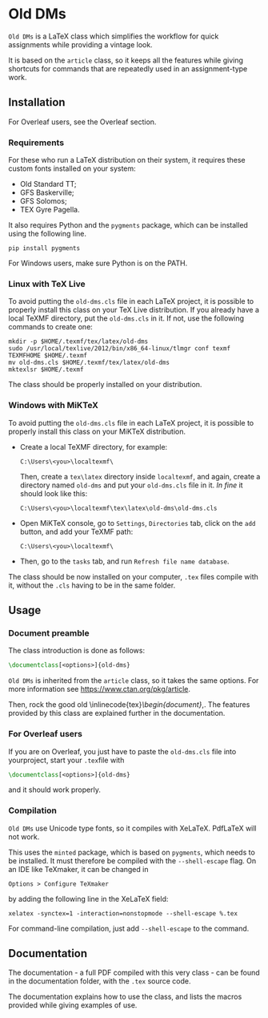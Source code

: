 # Old DMs

`Old DMs` is a LaTeX class which simplifies the workflow for quick assignments while providing a vintage look.

It is based on the `article` class, so it keeps all the features while giving shortcuts for commands that are repeatedly used in an assignment-type work.

## Installation

For Overleaf users, see the Overleaf section.

### Requirements

For these who run a LaTeX distribution on their system, it requires these custom fonts installed on your system:

- Old Standard TT;
- GFS Baskerville;
- GFS Solomos;
- TEX Gyre Pagella.

It also requires Python and the `pygments` package, which can be installed using the following line.

```
pip install pygments
```

For Windows users, make sure Python is on the PATH.

### Linux with TeX Live

To avoid putting the `old-dms.cls` file in each LaTeX project, it is possible to properly install this class on your TeX Live distribution. If you already have a local TeXMF directory, put the `old-dms.cls` in it. If not, use the following commands to create one:

```
mkdir -p $HOME/.texmf/tex/latex/old-dms
sudo /usr/local/texlive/2012/bin/x86_64-linux/tlmgr conf texmf TEXMFHOME $HOME/.texmf
mv old-dms.cls $HOME/.texmf/tex/latex/old-dms
mktexlsr $HOME/.texmf
```

The class should be properly installed on your distribution.

### Windows with MiKTeX

To avoid putting the `old-dms.cls` file in each LaTeX project, it is possible to properly install this class on your MiKTeX distribution. 

- Create a local TeXMF directory, for example:

  ```
  C:\Users\<you>\localtexmf\
  ```

  Then, create a `tex\latex` directory inside `localtexmf`, and again, create a directory named `old-dms` and put your `old-dms.cls` file in it. *In fine* it should look like this: 

  ```
  C:\Users\<you>\localtexmf\tex\latex\old-dms\old-dms.cls
  ```

- Open MiKTeX console, go to `Settings`, `Directories` tab, click on the `add` button, and add your TeXMF path:

  ```
  C:\Users\<you>\localtexmf\
  ```

- Then, go to the `tasks` tab, and run `Refresh file name database`.

The class should be now installed on your computer, `.tex` files compile with it, without the `.cls` having to be in the same folder.

## Usage

### Document preamble

The class introduction is done as follows:

```tex
\documentclass[<options>]{old-dms}

```

`Old DMs`  is inherited from the `article` class, so it takes the same options. For more information see https://www.ctan.org/pkg/article.

Then, rock the good old \inlinecode{tex}_\begin{document}_,. The features provided by this class are explained further in the documentation.

### For Overleaf users

If you are on Overleaf, you just have to paste the `old-dms.cls` file into yourproject, start your `.tex`file with

```tex
\documentclass[<options>]{old-dms}
```

and it should work properly.

### Compilation

`Old DMs` use Unicode type fonts, so it compiles with XeLaTeX. PdfLaTeX will not work.

This uses the `minted` package, which is based on `pygments`, which needs to be installed. It must therefore be compiled with the `--shell-escape` flag. On an IDE like TeXmaker, it can be changed in 

`Options > Configure TeXmaker`

by adding the following line in the XeLaTeX field:

```
xelatex -synctex=1 -interaction=nonstopmode --shell-escape %.tex
```

For command-line compilation, just add `--shell-escape` to the command.



## Documentation

The documentation - a full PDF compiled with this very class - can be found in the documentation folder, with the `.tex` source code.

The documentation explains how to use the class, and lists the macros provided while giving examples of use.

